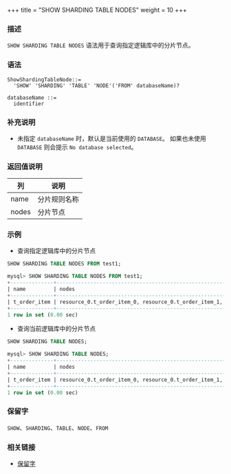 +++
title = "SHOW SHARDING TABLE NODES"
weight = 10
+++

### 描述

`SHOW SHARDING TABLE NODES` 语法用于查询指定逻辑库中的分片节点。

### 语法

```
ShowShardingTableNode::=
  'SHOW' 'SHARDING' 'TABLE' 'NODE'('FROM' databaseName)?

databaseName ::=
  identifier
```

### 补充说明

- 未指定 `databaseName` 时，默认是当前使用的 `DATABASE`。 如果也未使用 `DATABASE` 则会提示 `No database selected`。

### 返回值说明

| 列     | 说明          |
| ------| --------------|
| name  | 分片规则名称    |
| nodes | 分片节点       |

### 示例

- 查询指定逻辑库中的分片节点

```sql
SHOW SHARDING TABLE NODES FROM test1;
```

```sql
mysql> SHOW SHARDING TABLE NODES FROM test1;
+--------------+------------------------------------------------------------------------------------------------------------+
| name         | nodes                                                                                                      |
+--------------+------------------------------------------------------------------------------------------------------------+
| t_order_item | resource_0.t_order_item_0, resource_0.t_order_item_1, resource_1.t_order_item_0, resource_1.t_order_item_1 |
+--------------+------------------------------------------------------------------------------------------------------------+
1 row in set (0.00 sec)
```

- 查询当前逻辑库中的分片节点

```sql
SHOW SHARDING TABLE NODES;
```

```sql
mysql> SHOW SHARDING TABLE NODES;
+--------------+------------------------------------------------------------------------------------------------------------+
| name         | nodes                                                                                                      |
+--------------+------------------------------------------------------------------------------------------------------------+
| t_order_item | resource_0.t_order_item_0, resource_0.t_order_item_1, resource_1.t_order_item_0, resource_1.t_order_item_1 |
+--------------+------------------------------------------------------------------------------------------------------------+
1 row in set (0.00 sec)
```

### 保留字

`SHOW`、`SHARDING`、`TABLE`、`NODE`、`FROM`

### 相关链接

- [保留字](/cn/reference/distsql/syntax/reserved-word/)

